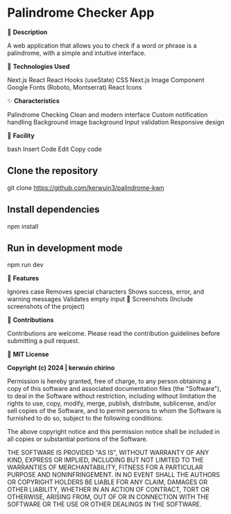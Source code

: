 # Palindrome Checker App

📝 **Description**

A web application that allows you to check if a word or phrase is a palindrome, with a simple and intuitive interface.

🚀 **Technologies Used**

Next.js
React
React Hooks (useState)
CSS
Next.js Image Component
Google Fonts (Roboto, Montserrat)
React Icons

✨ **Characteristics**

Palindrome Checking
Clean and modern interface
Custom notification handling
Background image background
Input validation
Responsive design

🔧 **Facility**

bash
Insert Code
Edit
Copy code

## Clone the repository
git clone https://github.com/kerwuin3/palindrome-kwn

## Install dependencies
npm install

## Run in development mode
npm run dev

🎯 **Features**

Ignores case
Removes special characters
Shows success, error, and warning messages
Validates empty input
📱 Screenshots
(Include screenshots of the project)

🤝 **Contributions**

Contributions are welcome. Please read the contribution guidelines before submitting a pull request.

📄 **MIT License**

**Copyright (c) 2024 | kerwuin chirino**

Permission is hereby granted, free of charge, to any person obtaining a copy
of this software and associated documentation files (the "Software"), to deal
in the Software without restriction, including without limitation the rights
to use, copy, modify, merge, publish, distribute, sublicense, and/or sell
copies of the Software, and to permit persons to whom the Software is
furnished to do so, subject to the following conditions:

The above copyright notice and this permission notice shall be included in all
copies or substantial portions of the Software.

THE SOFTWARE IS PROVIDED "AS IS", WITHOUT WARRANTY OF ANY KIND, EXPRESS OR
IMPLIED, INCLUDING BUT NOT LIMITED TO THE WARRANTIES OF MERCHANTABILITY,
FITNESS FOR A PARTICULAR PURPOSE AND NONINFRINGEMENT. IN NO EVENT SHALL THE
AUTHORS OR COPYRIGHT HOLDERS BE LIABLE FOR ANY CLAIM, DAMAGES OR OTHER
LIABILITY, WHETHER IN AN ACTION OF CONTRACT, TORT OR OTHERWISE, ARISING FROM,
OUT OF OR IN CONNECTION WITH THE SOFTWARE OR THE USE OR OTHER DEALINGS IN THE
SOFTWARE.
